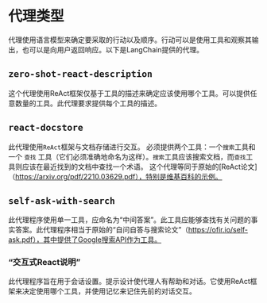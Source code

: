 # 代理类型

代理使用语言模型来确定要采取的行动以及顺序。行动可以是使用工具和观察其输出，也可以是向用户返回响应。以下是LangChain提供的代理。

## `zero-shot-react-description`

这个代理使用ReAct框架仅基于工具的描述来确定应该使用哪个工具。可以提供任意数量的工具。此代理要求提供每个工具的描述。

## `react-docstore`

此代理使用`ReAct`框架与文档存储进行交互。 必须提供两个工具：一个`搜索`工具和一个 `查找` 工具（它们必须准确地命名为这样）。`搜索`工具应该搜索文档，而`查找`工具则应该在最近找到的文档中查找一个术语。 这个代理等同于原始的[ReAct论文]（https://arxiv.org/pdf/2210.03629.pdf），特别是维基百科的示例。

## `self-ask-with-search`
此代理程序使用单一工具，应命名为“中间答案”。此工具应能够查找有关问题的事实答案。此代理程序相当于原始的“自问自答与搜索论文”（https://ofir.io/self-ask.pdf），其中提供了Google搜索API作为工具。

### “交互式React说明”

此代理程序旨在用于会话设置。提示设计使代理人有帮助和对话。它使用ReAct框架来决定使用哪个工具，并使用记忆来记住先前的对话交互。